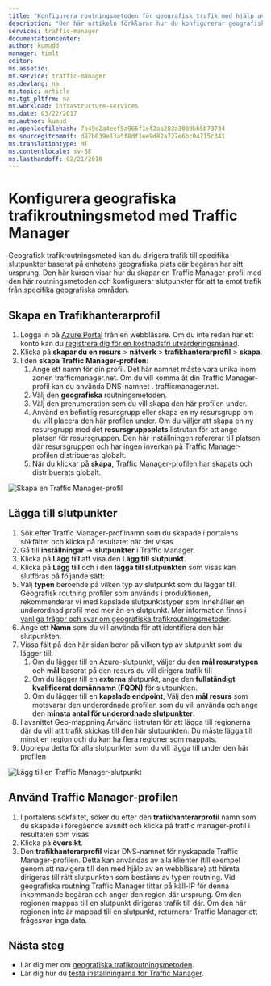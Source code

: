 ```yaml
---
title: "Konfigurera routningsmetoden för geografisk trafik med hjälp av Azure Traffic Manager | Microsoft Docs"
description: "Den här artikeln förklarar hur du konfigurerar geografiska trafikroutningsmetod med hjälp av Azure Traffic Manager"
services: traffic-manager
documentationcenter: 
author: kumudd
manager: timlt
editor: 
ms.assetid: 
ms.service: traffic-manager
ms.devlang: na
ms.topic: article
ms.tgt_pltfrm: na
ms.workload: infrastructure-services
ms.date: 03/22/2017
ms.author: kumud
ms.openlocfilehash: 7b49e2a4eef5a966f1ef2aa283a3089bb5b73734
ms.sourcegitcommit: d87b039e13a5f8df1ee9d82a727e6bc04715c341
ms.translationtype: MT
ms.contentlocale: sv-SE
ms.lasthandoff: 02/21/2018
---
```

# <a name="configure-the-geographic-traffic-routing-method-using-traffic-manager"></a>Konfigurera geografiska trafikroutningsmetod med Traffic Manager

Geografisk trafikroutningsmetod kan du dirigera trafik till specifika slutpunkter baserat på enhetens geografiska plats där begäran har sitt ursprung. Den här kursen visar hur du skapar en Traffic Manager-profil med den här routningsmetoden och konfigurerar slutpunkter för att ta emot trafik från specifika geografiska områden.

## <a name="create-a-traffic-manager-profile"></a>Skapa en Trafikhanterarprofil

1. Logga in på [Azure Portal](http://portal.azure.com) från en webbläsare. Om du inte redan har ett konto kan du [registrera dig för en kostnadsfri utvärderingsmånad](https://azure.microsoft.com/free/).
2. Klicka på **skapar du en resurs** > **nätverk** > **trafikhanterarprofil** > **skapa**.
4. I den **skapa Traffic Manager-profilen**:
    1. Ange ett namn för din profil. Det här namnet måste vara unika inom zonen trafficmanager.net. Om du vill komma åt din Traffic Manager-profil kan du använda DNS-namnet <profilename>. trafficmanager.net.
    2. Välj den **geografiska** routningsmetoden.
    3. Välj den prenumeration som du vill skapa den här profilen under.
    4. Använd en befintlig resursgrupp eller skapa en ny resursgrupp om du vill placera den här profilen under. Om du väljer att skapa en ny resursgrupp med det **resursgruppsplats** listrutan för att ange platsen för resursgruppen. Den här inställningen refererar till platsen där resursgruppen och har ingen inverkan på Traffic Manager-profilen distribueras globalt.
    5. När du klickar på **skapa**, Traffic Manager-profilen har skapats och distribuerats globalt.

![Skapa en Traffic Manager-profil](./media/traffic-manager-geographic-routing-method/create-traffic-manager-profile.png)

## <a name="add-endpoints"></a>Lägga till slutpunkter

1. Sök efter Traffic Manager-profilnamn som du skapade i portalens sökfältet och klicka på resultatet när det visas.
2. Gå till **inställningar** -> **slutpunkter** i Traffic Manager.
3. Klicka på **Lägg till** att visa den **Lägg till slutpunkt**.
3. Klicka på **Lägg till** och i den **lägga till slutpunkten** som visas kan slutföras på följande sätt:
4. Välj **typen** beroende på vilken typ av slutpunkt som du lägger till. Geografisk routning profiler som används i produktionen, rekommenderar vi med kapslade slutpunktstyper som innehåller en underordnad profil med mer än en slutpunkt. Mer information finns i [vanliga frågor och svar om geografiska trafikroutningsmetoder](traffic-manager-FAQs.md).
5. Ange ett **Namn** som du vill använda för att identifiera den här slutpunkten.
6. Vissa fält på den här sidan beror på vilken typ av slutpunkt som du lägger till:
    1. Om du lägger till en Azure-slutpunkt, väljer du den **mål resurstypen** och **mål** baserat på den resurs du vill dirigera trafik till
    2. Om du lägger till en **externa** slutpunkt, ange den **fullständigt kvalificerat domännamn (FQDN)** för slutpunkten.
    3. Om du lägger till en **kapslade endpoint**, Välj den **mål resurs** som motsvarar den underordnade profilen som du vill använda och ange den **minsta antal för underordnade slutpunkter**.
7. I avsnittet Geo-mappning Använd listrutan för att lägga till regionerna där du vill att trafik skickas till den här slutpunkten. Du måste lägga till minst en region och du kan ha flera regioner som mappats.
8. Upprepa detta för alla slutpunkter som du vill lägga till under den här profilen

![Lägg till en Traffic Manager-slutpunkt](./media/traffic-manager-geographic-routing-method/add-traffic-manager-endpoint.png)

## <a name="use-the-traffic-manager-profile"></a>Använd Traffic Manager-profilen
1.  I portalens sökfältet, söker du efter den **trafikhanterarprofil** namn som du skapade i föregående avsnitt och klicka på traffic manager-profil i resultaten som visas.
2. Klicka på **översikt**.
3. Den **trafikhanterarprofil** visar DNS-namnet för nyskapade Traffic Manager-profilen. Detta kan användas av alla klienter (till exempel genom att navigera till den med hjälp av en webbläsare) att hämta dirigeras till rätt slutpunkten som bestäms av typen routning.  Vid geografiska routning Traffic Manager tittar på käll-IP för denna inkommande begäran och anger den region där ursprung. Om den regionen mappas till en slutpunkt dirigeras trafik till där. Om den här regionen inte är mappad till en slutpunkt, returnerar Traffic Manager ett frågesvar inga data.

## <a name="next-steps"></a>Nästa steg

- Lär dig mer om [geografiska trafikroutningsmetoden](traffic-manager-routing-methods.md#geographic).
- Lär dig hur du [testa inställningarna för Traffic Manager](traffic-manager-testing-settings.md).
